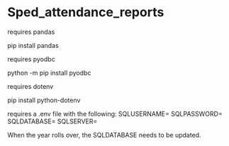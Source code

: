 # Sped_attendance_reports

requires pandas

pip install pandas


requires pyodbc

python -m pip install pyodbc


requires dotenv

pip install python-dotenv


requires a .env file with the following:
SQLUSERNAME=
SQLPASSWORD=
SQLDATABASE=
SQLSERVER=


When the year rolls over, the SQLDATABASE needs to be updated.
